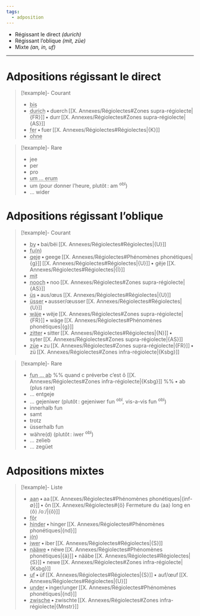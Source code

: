 ```yaml
---
tags:
  - adposition
---
```


- Régissant le direct *(durich)*
- Régissant l’oblique *(mit, züe)*
- Mixte *(an, in, uf)*

---

# Adpositions régissant le direct

> [!example]- Courant
> - <abbr title="jusqu’à">bis</abbr>
> - <abbr title="à travers">durich</abbr> • duerch [[X. Annexes/Régiolectes#Zones supra-régiolecte|{FR}]] • durr [[X. Annexes/Régiolectes#Zones supra-régiolecte|{AS}]]
> - <abbr title="pour">fer</abbr> • fuer [[X. Annexes/Régiolectes#Régiolectes|{K}]]
> - <abbr title="sans">ohne</abbr>

> [!example]- Rare
> - jee
> - per
> - pro
> - <abbr title="autour de">um … erum</abbr>
> - um (pour donner l’heure, plutôt : am <sup>obl</sup>)
> - … wider

# Adpositions régissant l’oblique

> [!example]- Courant
> - <abbr title="chez">by</abbr> • bai/bëi [[X. Annexes/Régiolectes#Régiolectes|{U}]]
> - <abbr title="de (possession)">fu(n)</abbr>
> - <abbr title="contre">geje</abbr> • geege [[X. Annexes/Régiolectes#Phénomènes phonétiques|{g}]] [[X. Annexes/Régiolectes#Régiolectes|{U}]] • gëje [[X. Annexes/Régiolectes#Régiolectes|{İ}]]
> - <abbr title="avec">mit</abbr>
> - <abbr title="après">nooch</abbr> • noo [[X. Annexes/Régiolectes#Zones supra-régiolecte|{AS}]]
> - <abbr title="de (origine)">üs</abbr> • aus/œus [[X. Annexes/Régiolectes#Régiolectes|{U}]]
> - <abbr title="sauf, hors de">üsser</abbr> • ausser/œusser [[X. Annexes/Régiolectes#Régiolectes|{U}]]
> - <abbr title="à cause de">wäje</abbr> • wëje [[X. Annexes/Régiolectes#Zones supra-régiolecte|{FR}]] • wäge [[X. Annexes/Régiolectes#Phénomènes phonétiques|{g}]]
> - <abbr title="depuis">zitter</abbr> • sitter [[X. Annexes/Régiolectes#Régiolectes|{N}]] • syter [[X. Annexes/Régiolectes#Zones supra-régiolecte|{AS}]]
> - <abbr title="vers, chez">züe</abbr> • zu [[X. Annexes/Régiolectes#Zones supra-régiolecte|{FR}]] • zü [[X. Annexes/Régiolectes#Zones infra-régiolecte|{Ksbg}]]

> [!example]- Rare
> - <abbr title="à partir de">fun … ab</abbr> %% quand c préverbe c’est ô [[X. Annexes/Régiolectes#Zones infra-régiolecte|{Ksbg}]] %% • ab (plus rare)
> - … entgeje
> - … gejeniwer (plutôt : gejeniwer fun <sup>obl</sup>, vis-a-vis fun <sup>obl</sup>)
> - innerhalb fun
> - samt
> - trotz
> - üsserhalb fun
> - währe(d) (plutôt : iwer <sup>obl</sup>)
> - … zelieb
> - … zegüet

# Adpositions mixtes

> [!example]- Liste
> - <abbr title="à">aan</abbr> • aa [[X. Annexes/Régiolectes#Phénomènes phonétiques|{inf-∅}]] • ôn [[X. Annexes/Régiolectes#{ô} Fermeture du ⟨aa⟩ long en ⟨ô⟩ /oː/|{ô}]]
> - <abbr title="devant, avant">fôr</abbr>
> - <abbr title="derrière">hinder</abbr> • hinger [[X. Annexes/Régiolectes#Phénomènes phonétiques|{nd}]]
> - <abbr title="dans">i(n)</abbr>
> - <abbr title="sur, au-dessus">iwer</abbr> • iber [[X. Annexes/Régiolectes#Régiolectes|{S}]]
> - <abbr title="à côté de">nääwe</abbr> • nëwe [[X. Annexes/Régiolectes#Phénomènes phonétiques|{ä}]] • nääbe [[X. Annexes/Régiolectes#Régiolectes|{S}]] • newe [[X. Annexes/Régiolectes#Zones infra-régiolecte|{Ksbg}]]
> - <abbr title="sur">uf</abbr> • üf [[X. Annexes/Régiolectes#Régiolectes|{S}]] • auf/œuf [[X. Annexes/Régiolectes#Régiolectes|{U}]]
> - <abbr title="sous">under</abbr> • inger/unger [[X. Annexes/Régiolectes#Phénomènes phonétiques|{nd}]]
> - <abbr title="entre">zwische</abbr> • zwischte [[X. Annexes/Régiolectes#Zones infra-régiolecte|{Mnstr}]]
